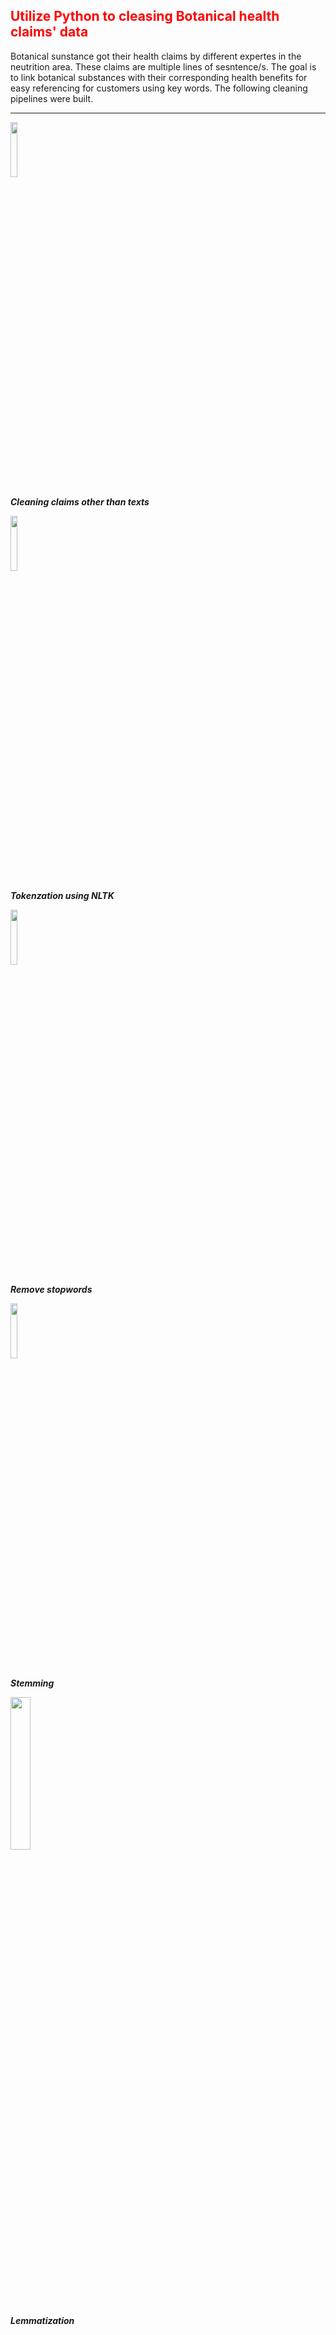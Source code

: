 <h2 style='color:red'> Utilize Python to cleasing Botanical health claims' data </h2> 

Botanical sunstance got their health claims by different expertes in the neutrition area. These claims are multiple lines of sesntence/s. The goal is to link botanical substances with their corresponding health benefits for easy referencing for customers using key words. The following cleaning pipelines were built. 
--- ---
<img style = "align:middle" src="https://user-images.githubusercontent.com/65596664/154809596-a7527236-4775-4832-bf69-7eba010c968a.png" width=15% height=15%>

***Cleaning claims other than texts***



<img src="https://user-images.githubusercontent.com/65596664/154813425-33b11084-82ef-4642-94a7-f63ad335cb67.jpg" width=15% height=15%)>

***Tokenzation using NLTK***




<img src="https://i0.wp.com/xpo6.com/wp-content/uploads/2009/04/stop-words.png?fit=837%2C499&w=640" width=15% height=15%)>

***Remove stopwords***





<img src="http://pythonwife.com/wp-content/uploads/stemmer-image-750x530.png" width=15% height=15%)>

***Stemming***




<img src="https://zephyrnet.com/wp-content/uploads/2021/02/6-nlp-techniques-every-data-scientist-should-know.png" width=25% height=25%)>

***Lemmatization***


 



